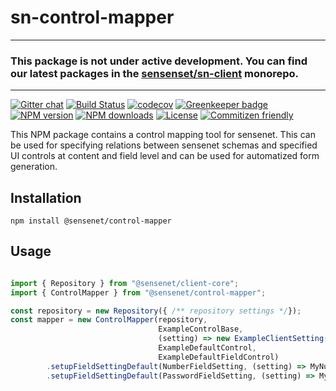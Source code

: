 # sn-control-mapper

------
### This package is not under active development. You can find our latest packages in the [sensenset/sn-client](https://github.com/sensenet/sn-client) monorepo.
------

[![Gitter chat](https://img.shields.io/gitter/room/SenseNet/SN7ClientAPI.svg?style=flat)](https://gitter.im/SenseNet/SN7ClientAPI)
[![Build Status](https://travis-ci.org/SenseNet/sn-control-mapper.svg?branch=master)](https://travis-ci.org/SenseNet/sn-control-mapper)
[![codecov](https://codecov.io/gh/SenseNet/sn-control-mapper/branch/master/graph/badge.svg)](https://codecov.io/gh/SenseNet/sn-control-mapper)
[![Greenkeeper badge](https://badges.greenkeeper.io/SenseNet/sn-control-mapper.svg)](https://greenkeeper.io/)
[![NPM version](https://img.shields.io/npm/v/@sensenet/control-mapper.svg?style=flat)](https://www.npmjs.com/package/@sensenet/control-mapper)
[![NPM downloads](https://img.shields.io/npm/dt/@sensenet/control-mapper.svg?style=flat)](https://www.npmjs.com/package/@sensenet/control-mapper)
[![License](https://img.shields.io/github/license/SenseNet/sn-client-js.svg?style=flat)](https://github.com/sn-control-mapper/LICENSE.txt)
[![Commitizen friendly](https://img.shields.io/badge/commitizen-friendly-brightgreen.svg?style=flat)](http://commitizen.github.io/cz-cli/)

This NPM package contains a control mapping tool for sensenet. This can be used for specifying relations between sensenet schemas and specified UI controls at content and field level and can be used for automatized form generation.

## Installation

```shell
npm install @sensenet/control-mapper
```

## Usage 

```ts

import { Repository } from "@sensenet/client-core";
import { ControlMapper } from "@sensenet/control-mapper";

const repository = new Repository({ /** repository settings */});
const mapper = new ControlMapper(repository, 
                                 ExampleControlBase,
                                 (setting) => new ExampleClientSetting(setting),
                                 ExampleDefaultControl,
                                 ExampleDefaultFieldControl)
        .setupFieldSettingDefault(NumberFieldSetting, (setting) => MyNumberFieldImplementation)
        .setupFieldSettingDefault(PasswordFieldSetting, (setting) => MyPasswordFieldImplementation);
```
